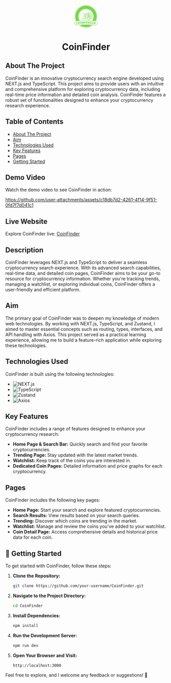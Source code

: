 <p align="center"><img src="./public/logo.svg" width="15%" background="transparent"/></p>
<h1 align="center">CoinFinder</h1>

## About The Project

CoinFinder is an innovative cryptocurrency search engine developed using NEXT.js and TypeScript. This project aims to provide users with an intuitive and comprehensive platform for exploring cryptocurrency data, including real-time price information and detailed coin analysis. CoinFinder features a robust set of functionalities designed to enhance your cryptocurrency research experience.

## Table of Contents

- [About The Project](#about-the-project)
- [Aim](#aim)
- [Technologies Used](#technologies-used)
- [Key Features](#key-features)
- [Pages](#pages)
- [Getting Started](#-getting-started)

## Demo Video

Watch the demo video to see CoinFinder in action:

https://github.com/user-attachments/assets/c18db7d2-4261-4f14-9f51-0fd7f7d041c1



## Live Website

Explore CoinFinder live: [CoinFinder]([https://your-deployment-url.com](https://coin-finder-alpha.vercel.app/))

## Description

CoinFinder leverages NEXT.js and TypeScript to deliver a seamless cryptocurrency search experience. With its advanced search capabilities, real-time data, and detailed coin pages, CoinFinder aims to be your go-to resource for cryptocurrency information. Whether you're tracking trends, managing a watchlist, or exploring individual coins, CoinFinder offers a user-friendly and efficient platform.

## Aim

The primary goal of CoinFinder was to deepen my knowledge of modern web technologies. By working with NEXT.js, TypeScript, and Zustand, I aimed to master essential concepts such as routing, types, interfaces, and API handling with Axios. This project served as a practical learning experience, allowing me to build a feature-rich application while exploring these technologies.

## Technologies Used

CoinFinder is built using the following technologies:

- ![NEXT.js](https://img.shields.io/badge/NEXT.js-000000?style=for-the-badge&logo=nextdotjs&logoColor=white)
- ![TypeScript](https://img.shields.io/badge/TypeScript-3178C6?style=for-the-badge&logo=typescript&logoColor=white)
- ![Zustand](https://img.shields.io/badge/Zustand-007ACC?style=for-the-badge&logo=zustand&logoColor=white)
- ![Axios](https://img.shields.io/badge/Axios-5A29E3?style=for-the-badge&logo=axios&logoColor=white)

## Key Features

CoinFinder includes a range of features designed to enhance your cryptocurrency research:

- **Home Page & Search Bar:** Quickly search and find your favorite cryptocurrencies.
- **Trending Page:** Stay updated with the latest market trends.
- **Watchlist:** Keep track of the coins you are interested in.
- **Dedicated Coin Pages:** Detailed information and price graphs for each cryptocurrency.

## Pages

CoinFinder includes the following key pages:

- **Home Page:** Start your search and explore featured cryptocurrencies.
- **Search Results:** View results based on your search queries.
- **Trending:** Discover which coins are trending in the market.
- **Watchlist:** Manage and review the coins you've added to your watchlist.
- **Coin Detail Page:** Access comprehensive details and historical price data for each coin.

## 🌟 Getting Started

To get started with CoinFinder, follow these steps:

1. **Clone the Repository:**

    ```bash
    git clone https://github.com/your-username/CoinFinder.git
    ```

2. **Navigate to the Project Directory:**

    ```bash
    cd CoinFinder
    ```

3. **Install Dependencies:**

    ```bash
    npm install
    ```

4. **Run the Development Server:**

    ```bash
    npm run dev
    ```

5. **Open Your Browser and Visit:**

    ```
    http://localhost:3000
    ```


Feel free to explore, and I welcome any feedback or suggestions! 🚀

